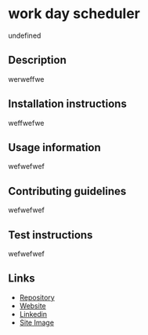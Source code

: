 # work day scheduler
undefined
## Description
werweffwe
## Installation instructions
weffwefwe
## Usage information
wefwefwef
## Contributing guidelines
wefwefwef
## Test instructions
wefwefwef
## Links
- [Repository](https://github.com/seantamturk/work-day-scheduler)
- [Website](https://seantamturk.github.io/Work-Day-Scheduler/)
- [Linkedin](https://www.linkedin.com/in/sean-tamturk-8253b722a/)
- [Site Image](./images/websiteimage.png)

